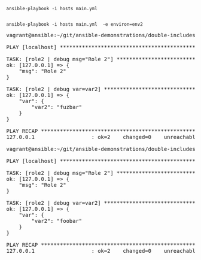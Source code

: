 

<code>ansible-playbook -i hosts main.yml
</code>

<code>
ansible-playbook -i hosts main.yml  -e environ=env2
</code>

<pre>
vagrant@ansible:~/git/ansible-demonstrations/double-includes-resolution$ ansible-playbook -i hosts main.yml  -e environ=env2

PLAY [localhost] **************************************************************

TASK: [role2 | debug msg="Role 2"] ********************************************
ok: [127.0.0.1] => {
    "msg": "Role 2"
}

TASK: [role2 | debug var=var2] ************************************************
ok: [127.0.0.1] => {
    "var": {
        "var2": "fuzbar"
    }
}

PLAY RECAP ********************************************************************
127.0.0.1                  : ok=2    changed=0    unreachable=0    failed=0

vagrant@ansible:~/git/ansible-demonstrations/double-includes-resolution$ ansible-playbook -i hosts main.yml

PLAY [localhost] **************************************************************

TASK: [role2 | debug msg="Role 2"] ********************************************
ok: [127.0.0.1] => {
    "msg": "Role 2"
}

TASK: [role2 | debug var=var2] ************************************************
ok: [127.0.0.1] => {
    "var": {
        "var2": "foobar"
    }
}

PLAY RECAP ********************************************************************
127.0.0.1                  : ok=2    changed=0    unreachable=0    failed=0
</pre>
